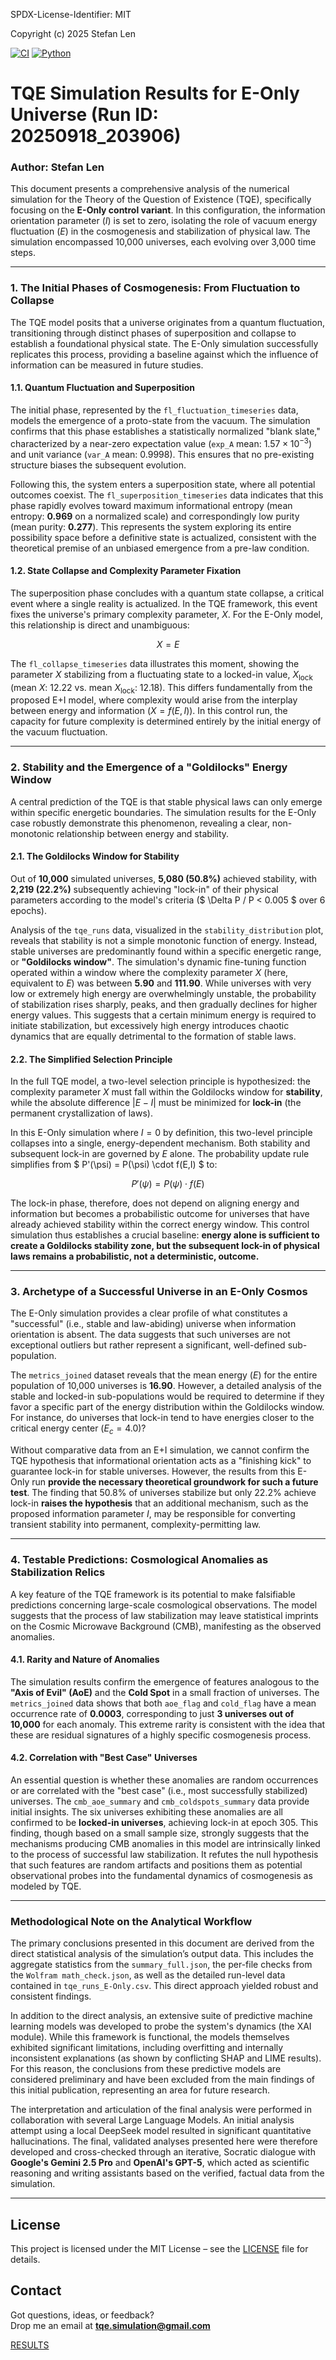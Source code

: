 SPDX-License-Identifier: MIT

Copyright (c) 2025 Stefan Len

[![CI](https://github.com/SteviLen420/TQE_simulation/actions/workflows/ci.yml/badge.svg?branch=main)](https://github.com/SteviLen420/TQE_simulation/actions/workflows/ci.yml)
[![Python](https://img.shields.io/badge/python-3.9%20|%203.10%20|%203.11-blue)](https://www.python.org/doc/)

# TQE Simulation Results for E-Only Universe (Run ID: 20250918_203906)
### Author: Stefan Len


This document presents a comprehensive analysis of the numerical simulation for the Theory of the Question of Existence (TQE), specifically focusing on the **E-Only control variant**. In this configuration, the information orientation parameter ($I$) is set to zero, isolating the role of vacuum energy fluctuation ($E$) in the cosmogenesis and stabilization of physical law. The simulation encompassed 10,000 universes, each evolving over 3,000 time steps.

---

### 1. The Initial Phases of Cosmogenesis: From Fluctuation to Collapse

The TQE model posits that a universe originates from a quantum fluctuation, transitioning through distinct phases of superposition and collapse to establish a foundational physical state. The E-Only simulation successfully replicates this process, providing a baseline against which the influence of information can be measured in future studies.

#### 1.1. Quantum Fluctuation and Superposition
The initial phase, represented by the `fl_fluctuation_timeseries` data, models the emergence of a proto-state from the vacuum. The simulation confirms that this phase establishes a statistically normalized "blank slate," characterized by a near-zero expectation value (`exp_A` mean: $1.57 \times 10^{-3}$) and unit variance (`var_A` mean: $0.9998$). This ensures that no pre-existing structure biases the subsequent evolution.

Following this, the system enters a superposition state, where all potential outcomes coexist. The `fl_superposition_timeseries` data indicates that this phase rapidly evolves toward maximum informational entropy (mean entropy: **0.969** on a normalized scale) and correspondingly low purity (mean purity: **0.277**). This represents the system exploring its entire possibility space before a definitive state is actualized, consistent with the theoretical premise of an unbiased emergence from a pre-law condition.

#### 1.2. State Collapse and Complexity Parameter Fixation
The superposition phase concludes with a quantum state collapse, a critical event where a single reality is actualized. In the TQE framework, this event fixes the universe's primary complexity parameter, $X$. For the E-Only model, this relationship is direct and unambiguous:

$$ X = E $$

The `fl_collapse_timeseries` data illustrates this moment, showing the parameter $X$ stabilizing from a fluctuating state to a locked-in value, $X_{\text{lock}}$ (mean $X$: 12.22 vs. mean $X_{\text{lock}}$: 12.18). This differs fundamentally from the proposed E+I model, where complexity would arise from the interplay between energy and information ($X = f(E, I)$). In this control run, the capacity for future complexity is determined entirely by the initial energy of the vacuum fluctuation.

---

### 2. Stability and the Emergence of a "Goldilocks" Energy Window

A central prediction of the TQE is that stable physical laws can only emerge within specific energetic boundaries. The simulation results for the E-Only case robustly demonstrate this phenomenon, revealing a clear, non-monotonic relationship between energy and stability.

#### 2.1. The Goldilocks Window for Stability
Out of **10,000** simulated universes, **5,080 (50.8%)** achieved stability, with **2,219 (22.2%)** subsequently achieving "lock-in" of their physical parameters according to the model's criteria ($ \Delta P / P < 0.005 $ over 6 epochs).

Analysis of the `tqe_runs` data, visualized in the `stability_distribution` plot, reveals that stability is not a simple monotonic function of energy. Instead, stable universes are predominantly found within a specific energetic range, or **"Goldilocks window"**. The simulation's dynamic fine-tuning function operated within a window where the complexity parameter $X$ (here, equivalent to $E$) was between **5.90** and **111.90**. While universes with very low or extremely high energy are overwhelmingly unstable, the probability of stabilization rises sharply, peaks, and then gradually declines for higher energy values. This suggests that a certain minimum energy is required to initiate stabilization, but excessively high energy introduces chaotic dynamics that are equally detrimental to the formation of stable laws.

#### 2.2. The Simplified Selection Principle
In the full TQE model, a two-level selection principle is hypothesized: the complexity parameter $X$ must fall within the Goldilocks window for **stability**, while the absolute difference $|E-I|$ must be minimized for **lock-in** (the permanent crystallization of laws).

In this E-Only simulation where $I=0$ by definition, this two-level principle collapses into a single, energy-dependent mechanism. Both stability and subsequent lock-in are governed by $E$ alone. The probability update rule simplifies from $ P'(\psi) = P(\psi) \cdot f(E,I) $ to:

$$ P'(\psi) = P(\psi) \cdot f(E) $$

The lock-in phase, therefore, does not depend on aligning energy and information but becomes a probabilistic outcome for universes that have already achieved stability within the correct energy window. This control simulation thus establishes a crucial baseline: **energy alone is sufficient to create a Goldilocks stability zone, but the subsequent lock-in of physical laws remains a probabilistic, not a deterministic, outcome.**

---

### 3. Archetype of a Successful Universe in an E-Only Cosmos

The E-Only simulation provides a clear profile of what constitutes a "successful" (i.e., stable and law-abiding) universe when information orientation is absent. The data suggests that such universes are not exceptional outliers but rather represent a significant, well-defined sub-population.

The `metrics_joined` dataset reveals that the mean energy ($E$) for the entire population of 10,000 universes is **16.90**. However, a detailed analysis of the stable and locked-in sub-populations would be required to determine if they favor a specific part of the energy distribution within the Goldilocks window. For instance, do universes that lock-in tend to have energies closer to the critical energy center ($E_c=4.0$)?

Without comparative data from an E+I simulation, we cannot confirm the TQE hypothesis that informational orientation acts as a "finishing kick" to guarantee lock-in for stable universes. However, the results from this E-Only run **provide the necessary theoretical groundwork for such a future test**. The finding that 50.8% of universes stabilize but only 22.2% achieve lock-in **raises the hypothesis** that an additional mechanism, such as the proposed information parameter $I$, may be responsible for converting transient stability into permanent, complexity-permitting law.

---

### 4. Testable Predictions: Cosmological Anomalies as Stabilization Relics

A key feature of the TQE framework is its potential to make falsifiable predictions concerning large-scale cosmological observations. The model suggests that the process of law stabilization may leave statistical imprints on the Cosmic Microwave Background (CMB), manifesting as the observed anomalies.

#### 4.1. Rarity and Nature of Anomalies
The simulation results confirm the emergence of features analogous to the **"Axis of Evil" (AoE)** and the **Cold Spot** in a small fraction of universes. The `metrics_joined` data shows that both `aoe_flag` and `cold_flag` have a mean occurrence rate of **0.0003**, corresponding to just **3 universes out of 10,000** for each anomaly. This extreme rarity is consistent with the idea that these are residual signatures of a highly specific cosmogenesis process.

#### 4.2. Correlation with "Best Case" Universes
An essential question is whether these anomalies are random occurrences or are correlated with the "best case" (i.e., most successfully stabilized) universes. The `cmb_aoe_summary` and `cmb_coldspots_summary` data provide initial insights. The six universes exhibiting these anomalies are all confirmed to be **locked-in universes**, achieving lock-in at epoch 305. This finding, though based on a small sample size, strongly suggests that the mechanisms producing CMB anomalies in this model are intrinsically linked to the process of successful law stabilization. It refutes the null hypothesis that such features are random artifacts and positions them as potential observational probes into the fundamental dynamics of cosmogenesis as modeled by TQE.


---

### Methodological Note on the Analytical Workflow

The primary conclusions presented in this document are derived from the direct statistical analysis of the simulation’s output data. This includes the aggregate statistics from the `summary_full.json`, the per-file checks from the `Wolfram math_check.json`, as well as the detailed run-level data contained in `tqe_runs_E-Only.csv`. This direct approach yielded robust and consistent findings.

In addition to the direct analysis, an extensive suite of predictive machine learning models was developed to probe the system's dynamics (the XAI module). While this framework is functional, the models themselves exhibited significant limitations, including overfitting and internally inconsistent explanations (as shown by conflicting SHAP and LIME results). For this reason, the conclusions from these predictive models are considered preliminary and have been excluded from the main findings of this initial publication, representing an area for future research.

The interpretation and articulation of the final analysis were performed in collaboration with several Large Language Models. An initial analysis attempt using a local DeepSeek model resulted in significant quantitative hallucinations. The final, validated analyses presented here were therefore developed and cross-checked through an iterative, Socratic dialogue with **Google's Gemini 2.5 Pro** and **OpenAI's GPT-5**, which acted as scientific reasoning and writing assistants based on the verified, factual data from the simulation.

----

## License
This project is licensed under the MIT License – see the [LICENSE](../../LICENSE) file for details.

## Contact

Got questions, ideas, or feedback?  
Drop me an email at **tqe.simulation@gmail.com** 
    
[RESULTS](../../RESULTS)
